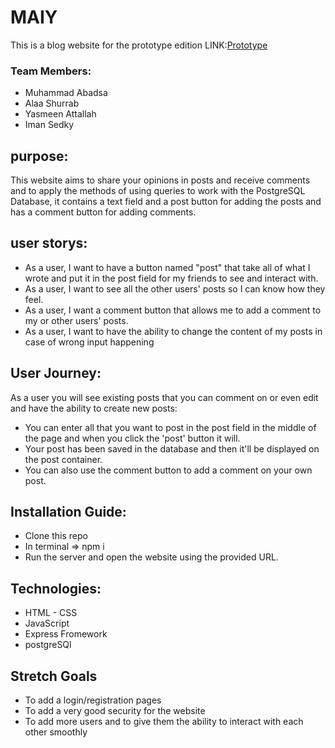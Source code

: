 # MAIY
This is a blog website
for the prototype edition LINK:[Prototype](https://what_so_ever_for_now)

### Team Members: 
- Muhammad Abadsa
- Alaa Shurrab
- Yasmeen Attallah
- Iman Sedky

## purpose:
This website aims to share your opinions in posts and receive comments and to apply the methods of using queries to work with the PostgreSQL Database, it contains a text field and a post button for adding the posts and has a comment button for adding comments.

## user storys:
- As a user, I want to have a button named "post" that take all of what I wrote and put it in the post field for my friends to see and interact with.
- As a user, I want to see all the other users' posts so I can know how they feel.
- As a user, I want a comment button that allows me to add a comment to my or other users' posts.
- As a user, I want to have the ability to change the content of my posts in case of wrong input happening 

## User Journey:
 As a user you will see existing posts that you can comment on or even edit and have the ability to create new posts:
  - You can enter all that you want to post in the post field in the middle of the page and when you click the 'post' button it will.
  - Your post has been saved in the database and then it'll be displayed on the post container.
  - You can also use the comment button to add a comment on your own post.

## Installation Guide:
- Clone this repo
- In terminal => npm i
- Run the server and open the website using the provided URL.

## Technologies:
- HTML - CSS 
- JavaScript
- Express Fromework
- postgreSQl

## Stretch Goals
- To add a login/registration  pages 
- To add a very good security for the website
- To add more users and to give them the ability to interact with each other smoothly 

